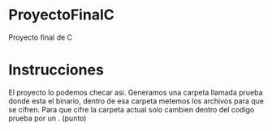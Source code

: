 # ProyectoFinalC
Proyecto final de C

# Instrucciones
  El proyecto lo podemos checar asi.
  Generamos una carpeta llamada prueba donde esta el binario, dentro de esa carpeta metemos los archivos para que se cifren.
  Para que cifre la carpeta actual solo cambien dentro del codigo prueba por un . (punto)
